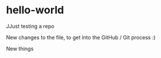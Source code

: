 # hello-world
JJust testing a repo 

New changes to the file, to get into the GitHub / Git process :)

New things
